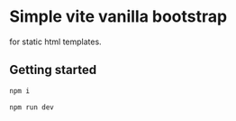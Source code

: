 # Simple vite vanilla bootstrap 
for static html templates.

## Getting started

```bash
npm i

npm run dev
```

